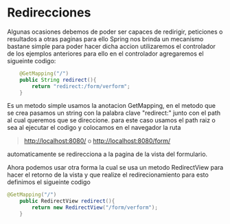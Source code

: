 # Redirecciones

Algunas ocasiones debemos de poder ser capaces de redirigir, peticiones o resultados a otras paginas  para ello Spring nos brinda un mecanismo bastane simple para poder hacer dicha accion utilizaremos el controlador de los ejemplos anteriores para ello en el controlador agregaremos el sigueinte codigo:

```java
    @GetMapping("/")
    public String redirect(){
        return "redirect:/form/verform";
    }
```

Es un metodo simple usamos la anotacion GetMapping, en el metodo que se crea pasamos un string con la palabra clave "redirect:" junto con el path al cual queremos que se direccione. para este caso usamos el path raiz o sea al ejecutar el codigo y colocamos en el navegador la ruta

> [http://localhost:8080/](http://localhost:8080/)  o [http://localhost:8080/form/](http://localhost:8080/form/)

automaticamente se redirecciona a la pagina de la vista del formulario.

Ahora podemos usar otra forma la cual se usa un metodo RedirectView para hacer el retorno de la vista y que realize el redirecionamiento para esto definimos el sigueinte codigo

```java
@GetMapping("/")
	public RedirectView redirect(){
		return new RedirectView("/form/verform");
	}
```



